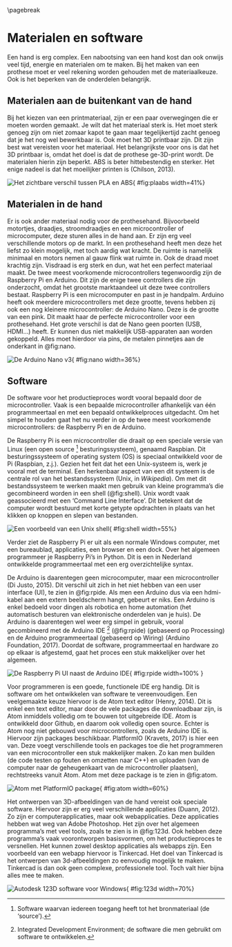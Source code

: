 \pagebreak
# Materialen en software
Een hand is erg complex. Een nabootsing van een hand kost dan ook onwijs veel tijd, energie en materialen om te maken. Bij het maken van een prothese moet er veel rekening worden gehouden met de materiaalkeuze. Ook is het beperken van de onderdelen belangrijk.

## Materialen aan de buitenkant van de hand
Bij het kiezen van een printmateriaal, zijn er een paar overwegingen die er moeten worden gemaakt. Je wilt dat het materiaal sterk is. Het moet sterk genoeg zijn om niet zomaar kapot te gaan maar tegelijkertijd zacht genoeg dat je het nog wel bewerkbaar is. Ook moet het 3D printbaar zijn. Dit zijn best wat vereisten voor het materiaal. Het belangrijkste voor ons is dat het 3D printbaar is, omdat het doel is dat de prothese ge-3D-print wordt. De materialen hierin zijn beperkt. ABS is beter hittebestendig en sterker. Het enige nadeel is dat het moeilijker printen is (Chilson, 2013).

![Het zichtbare verschil tussen PLA en ABS](img/image_10.png){ #fig:plaabs width=41%}

## Materialen in de hand
Er is ook ander materiaal nodig voor de prothesehand. Bijvoorbeeld motortjes, draadjes, stroomdraadjes en een microcontroller of microcomputer, deze sturen alles in de hand aan. Er zijn erg veel verschillende motors op de markt. In een prothesehand heeft men deze het liefst zo klein mogelijk, met toch aardig wat kracht. De ruimte is namelijk minimaal en motors nemen al gauw flink wat ruimte in. Ook de draad moet krachtig zijn. Visdraad is erg sterk en dun, wat het een perfect materiaal maakt. De twee meest voorkomende microcontrollers tegenwoordig zijn de Raspberry Pi en Arduino. Dit zijn de enige twee controllers die zijn onderzocht, omdat het grootste marktaandeel uit deze twee controllers bestaat. Raspberry Pi is een microcomputer en past in je handpalm. Arduino heeft ook meerdere microcontrollers met deze grootte, tevens hebben zij ook een nog kleinere microcontroller: de Arduino Nano. Deze is de grootte van een pink. Dit maakt haar de perfecte microcontroller voor een prothesehand. Het grote verschil is dat de Nano geen poorten (USB, HDMI…) heeft. Er kunnen dus niet makkelijk USB-apparaten aan worden gekoppeld. Alles moet hierdoor via pins, de metalen pinnetjes aan de onderkant in @fig:nano.

![De Arduino Nano v3](img/image_11.png){ #fig:nano width=36%}

## Software
De software voor het productieproces wordt vooral bepaald door de microcontroller. Vaak is een bepaalde microcontroller afhankelijk van één programmeertaal en met een bepaald ontwikkelproces uitgedacht. Om het simpel te houden gaat het nu verder in op de twee meest voorkomende microcontrollers: de Raspberry Pi en de Arduino.

De Raspberry Pi is een microcontroller die draait op een speciale versie van Linux (een open source [^os] besturingssysteem), genaamd Raspbian. Dit besturingssysteem of operating system (OS) is speciaal ontwikkeld voor de Pi (Raspbian, z.j.). Gezien het feit dat het een Unix-systeem is, werk je vooral met de terminal. Een herkenbaar aspect van een dit systeem is de centrale rol van het bestandssysteem (Unix, in *Wikipedia*). Om met dit bestandssysteem te werken maakt men gebruik van kleine programma’s die gecombineerd worden in een shell (@fig:shell). Unix wordt vaak geassocieerd met een ‘Command Line Interface’. Dit betekent dat de computer wordt bestuurd met korte getypte opdrachten in plaats van het klikken op knoppen en slepen van bestanden.

[^os]: Software waarvan iedereen toegang heeft tot het bronmateriaal (de ‘source’).


![Een voorbeeld van een Unix shell](img/image_12.jpg){ #fig:shell width=55%}

Verder ziet de Raspberry Pi er uit als een normale Windows computer, met een bureaublad, applicaties, een browser en een dock. Over het algemeen programmeer je Raspberry Pi’s in Python. Dit is een in Nederland ontwikkelde programmeertaal met een erg overzichtelijke syntax.

De Arduino is daarentegen geen microcomputer, maar een microcontroller (Di Justo, 2015). Dit verschil uit zich in het niet hebben van een user interface (UI), te zien in @fig:rpide. Als men een Arduino dus via een hdmi-kabel aan een extern beeldscherm hangt, gebeurt er niks. Een Arduino is enkel bedoeld voor dingen als robotica en home automation (het automatisch besturen van elektronische onderdelen van je huis). De Arduino is daarentegen wel weer erg simpel in gebruik, vooral gecombineerd met de Arduino IDE [^ide] (@fig:rpide) (gebaseerd op Processing) en de Arduino programmeertaal (gebaseerd op Wiring) (Arduino Foundation, 2017). Doordat de software, programmeertaal en hardware zo op elkaar is afgestemd, gaat het proces een stuk makkelijker over het algemeen.

[^ide]: Integrated Development Environment; de software die men gebruikt om software te ontwikkelen.

![De Raspberry Pi UI naast de Arduino IDE](img/rpi_ard.png){ #fig:rpide width=100% }

Voor programmeren is een goede, functionele IDE erg handig. Dit is software om het ontwikkelen van software te vereenvoudigen. Een veelgemaakte keuze hiervoor is de Atom text editor (Henry, 2014). Dit is enkel een text editor, maar door de vele packages die downloadbaar zijn, is Atom inmiddels volledig om te bouwen tot uitgebreide IDE. Atom is ontwikkeld door Github, en daarom ook volledig open source. Echter is Atom nog niet gebouwd voor microcontrollers, zoals de Arduino IDE is. Hiervoor zijn packages beschikbaar. PlatformIO (Kravets, 2017) is hier een van. Deze voegt verschillende tools en packages toe die het programmeren van een microcontroller een stuk makkelijker maken. Zo kan men builden (de code testen op fouten en omzetten naar C++) en uploaden (van de computer naar de geheugenkaart van de microcontroller plaatsen), rechtstreeks  vanuit Atom. Atom met deze package is te zien in @fig:atom.

![Atom met PlatformIO package](img/image_15.png){ #fig:atom width=60%}

Het ontwerpen van 3D-afbeeldingen van de hand vereist ook speciale software. Hiervoor zijn er erg veel verschillende applicaties (Duann, 2012). Zo zijn er computerapplicaties, maar ook webapplicaties. Deze applicaties hebben wat weg van Adobe Photoshop. Het zijn over het algemeen programma’s met veel tools, zoals te zien is in @fig:123d. Ook hebben deze programma’s vaak voorontworpen basisvormen, om het productieproces te versnellen. Het kunnen zowel desktop applicaties als webapps zijn. Een voorbeeld van een webapp hiervoor is Tinkercad. Het doel van Tinkercad is het ontwerpen van 3d-afbeeldingen zo eenvoudig mogelijk te maken. Tinkercad is dan ook geen complexe, professionele tool. Toch valt hier bijna alles mee te maken.  

![Autodesk 123D software voor Windows](img/image_16.jpg){ #fig:123d width=70%}
